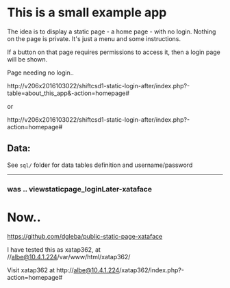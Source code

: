 
# This is a small example app 

The idea is to display a static page - a home page - with no login. Nothing on the page is private. It's just a menu and some instructions.

If a button on that page requires permissions to access it, then a login page will be shown.

Page needing no login..

http://v206x2016103022/shiftcsd1-static-login-after/index.php?-table=about_this_app&-action=homepage#  

or

http://v206x2016103022/shiftcsd1-static-login-after/index.php?-action=homepage#  


## Data:

See `sql/` folder for data tables definition and username/password

---

### was .. viewstaticpage_loginLater-xataface

# Now..

https://github.com/dgleba/public-static-page-xataface

I have tested this as xatap362, at    //albe@10.4.1.224/var/www/html/xatap362/

Visit  xatap362 at http://albe@10.4.1.224/xatap362/index.php?-action=homepage# 

